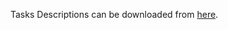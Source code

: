 Tasks Descriptions can be downloaded from [here](https://judge.softuni.org/Contests/Compete/DownloadResource/21462).